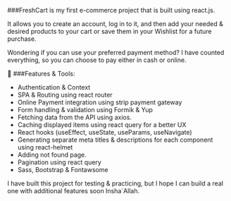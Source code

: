 ###FreshCart is my first e-commerce project that is built using react.js.

It allows you to create an account, log in to it, and then add your needed & desired products to your cart or save them in your Wishlist for a future purchase.

Wondering if you can use your preferred payment method? I have counted everything, so you can choose to pay either in cash or online.

🌟 ###Features & Tools:

- Authentication & Context 
- SPA & Routing using react router 
- Online Payment integration using strip payment gateway 
- Form handling & validation using Formik & Yup
- Fetching data from the API using axios.
- Caching displayed items using react query for a better UX
- React hooks (useEffect, useState, useParams, useNavigate)
- Generating separate meta titles & descriptions for each component using react-helmet
- Adding not found page.
- Pagination using react query
- Sass, Bootstrap & Fontawsome

I have built this project for testing & practicing, but I hope I can build a real one with additional features soon Insha`Allah.
